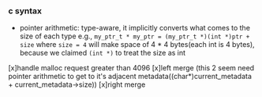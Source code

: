 ### c syntax

- pointer arithmetic: type-aware, it implicitly converts what comes to the size of each type
  e.g., `my_ptr_t * my_ptr = (my_ptr_t *)(int *)ptr + size` where `size = 4` will make space of 4 \* 4 bytes(each int is 4 bytes), because we claimed `(int *)` to treat the size as int

[x]handle malloc request greater than 4096
[x]left merge (this 2 seem need pointer arithmetic to get to it's adjacent metadata((char\*)current_metadata + current_metadata->size))
[x]right merge
